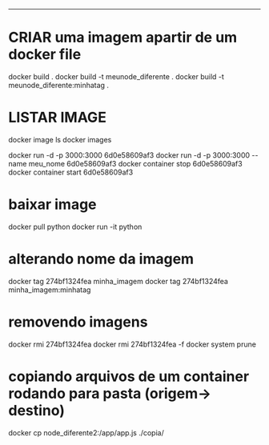 -----
# CRIAR uma imagem apartir de um docker file
docker build .
docker build -t meunode_diferente .
docker build -t meunode_diferente:minhatag .

# LISTAR IMAGE
docker image ls
docker images


docker run -d -p 3000:3000 6d0e58609af3 
docker run -d -p 3000:3000 --name meu_nome 6d0e58609af3
docker container stop 6d0e58609af3
docker container start 6d0e58609af3


# baixar image
docker pull python
docker run -it python


# alterando nome da imagem
docker tag 274bf1324fea minha_imagem
docker tag 274bf1324fea minha_imagem:minhatag

# removendo imagens
docker rmi 274bf1324fea
docker rmi 274bf1324fea -f
docker system prune


# copiando arquivos de um container rodando para pasta (origem-> destino)
docker cp node_diferente2:/app/app.js ./copia/